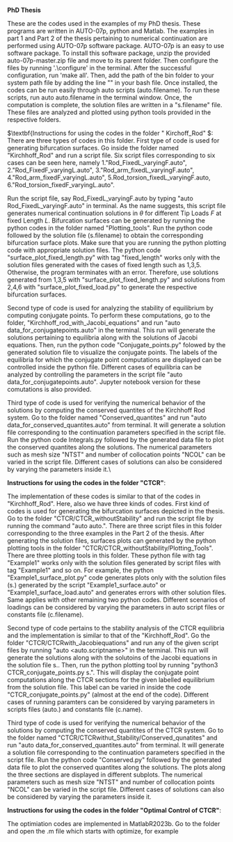 $\textbf{PhD Thesis}$

These are the codes used in the examples of my PhD thesis. These programs are written in AUTO-07p, python and Matlab. The examples in part 1 and Part 2 of the thesis pertaining to numerical continuation are performed using AUTO-07p software package. AUTO-07p is an easy to use software package. To install this software package, unzip the provided auto-07p-master.zip file and move to its parent folder. Then configure the files by running '.\configure' in the terminal. After the successful configuration, run 'make all'. Then, add the path of the bin folder to your system path file by adding the line "" in your bash file. Once installed, the codes can be run easily through  auto scripts (auto.filename). To run these scripts, run auto auto.filename in the terminal window. Once, the computation is complete, the solution files are written in a "s.filename" file. These files are analyzed and plotted using python tools provided in the respective folders.

$\textbf{Instructions for using the codes in the folder " Kirchoff_Rod" $: 
There are three types of codes in this folder. First type of code is used for generating bifurcation surfaces. Go inside the folder named "Kirchhoff_Rod" and run a script file. Six script files corresponding to six cases can be seen here, namely 1."Rod_FixedL_varyingF.auto", 2."Rod_FixedF_varyingL.auto", 3."Rod_arm_fixedL_varyingF.auto", 4."Rod_arm_fixedF_varyingL.auto", 5.Rod_torsion_fixedL_varyingF.auto, 6."Rod_torsion_fixedF_varyingL.auto".

Run the  script file, say Rod_FixedL_varyingF.auto by typing "auto Rod_FixedL_varyingF.auto" in terminal. As the name suggests, this script file generates numerical continuation solutions in $\theta$ for different Tip Loads $F$ at fixed Length $L$. Bifurcation surfaces can be generated by running the python codes in the folder named "Plotting_tools". Run the python code followed by the solution file (s.filename) to obtain the corresponding bifurcation surface plots. Make sure that you are running the python plotting code with appropriate solution files. The python code "surface_plot_fixed_length.py" with tag "fixed_length" works only with the solution files generated with the cases of fixed length such as 1,3,5. Otherwise, the program terminates with an error. Therefore, use solutions generated from 1,3,5 with "surface_plot_fixed_length.py" and solutions from 2,4,6
with "surface_plot_fixed_load.py" to generate the respective bifurcation surfaces.
 
Second type of code is used for analyzing the stability of equilibrium by computing conjugate points. To perform these computations, go to the folder, "Kirchhoff_rod_with_Jacobi_equations" and run "auto data_for_conjugatepoints.auto" in the terminal. This run will generate the solutions pertaining to equilibria along with the solutions of Jacobi equations. Then, run the python code "Conjugate_points.py" folowed by the generated solution file to visualize the conjugate points. The labels of the equilibria for which the conjugate point computations are displayed can be controlled inside the python file. Different cases of equilibria can be analyzed by controlling the parameters in the script file "auto data_for_conjugatepoints.auto". Jupyter notebook version for these comutations is also provided.

Third type of code is used for verifying the numerical behavior of the solutions by computing the conserved quantites of the Kirchhoff Rod system. Go to the folder named "Conserved_quantites" and run "auto data_for_conserved_quantites.auto" from terminal. It will generate a solution file corresponding to the continuation parameters specified in the script file. Run the python code Integrals.py followed by the generated data file to plot the conserved quantites along the solutions. The numerical parameters such as mesh size "NTST" and number of collocation points "NCOL" can be varied in the script file. Different cases of solutions can also be considered by varying the parameters inside it.\\

$\textbf{Instructions for using the codes in the folder "CTCR"}$:

The implementation of these codes is similar to that of the codes in "Kirchhoff_Rod". Here, also we have three kinds of codes. First kind of codes is used for generating the bifurcation surfaces depicted in the thesis. Go to the folder "CTCR/CTCR_withoutStability" and run the script file by running the command "auto auto.<filename>". There are three script files in this folder corresponding to the three examples in the Part 2 of the thesis. After generating the solution files, surfaces plots can generated by the python plotting tools in the folder "CTCR/CTCR_withoutStability/Plotting_Tools". There are three plotting tools in this folder. These python file with tag "Example1" works only with the solution files generated by script files with tag "Example1" and so on. For example, the python "Example1_surface_plot.py" code generates plots only with the solution files (s.<filename>) generated by the script "Example1_surface.auto" or "Example1_surface_load.auto" and generates errors with other solution files. Same applies with other remaining two python codes. Different scenarios of loadings can be considered by varying the parameters in auto script files or constants file (c.filename).

Second type of code pertains to the stability analysis of the CTCR equilibria and the implementation is similar to that of the "Kirchhoff_Rod". Go the folder "CTCR/CTCRwith_Jacobiequations" and run any of the given script files by running "auto <auto.scriptname>" in the terminal. This run will generate the solutions along with the solutoins of the Jacobi equations in the solution file  s.<filename>. Then, run the python plotting tool by running "python3 CTCR_conjugate_points.py s.<filename>". This will display the conjugate point computations along the CTCR sections for the given labelled equilibrium from the solution file. This label can be varied in inside the code "CTCR_conjugate_points.py" (almost at the end of the code). Different cases of running paramters can be considered by varying parameters in scripts files (auto.<scriptname>) and constants file (c.name).

Third type of code is used for verifying the numerical behavior of the solutions by computing the conserved quantites of the CTCR system. Go to the folder named "CTCR/CTCRwithut_Stability/Conserved_qunatites" and run "auto data_for_conserved_quantites.auto" from terminal. It will generate a solution file corresponding to the continuation parameters specified in the script file. Run the python code "Conserved.py" followed by the generated data file to plot the conserved quantites along the solutions. The plots along the three sections are displayed in different subplots. The numerical parameters such as mesh size "NTST" and number of collocation points "NCOL" can be varied in the script file. Different cases of solutions can also be considered by varying the parameters inside it.

$\textbf{Instructions for using the codes in the folder "Optimal Control of CTCR"}$:

The optimiation codes are implemented in MatlabR2023b. Go to the folder and open the .m file which starts with optimize, for example
